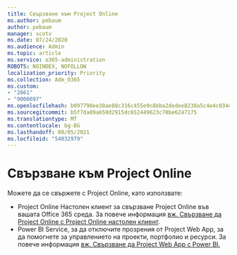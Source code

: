 ```yaml
---
title: Свързване към Project Online
ms.author: pebaum
author: pebaum
manager: scotv
ms.date: 07/24/2020
ms.audience: Admin
ms.topic: article
ms.service: o365-administration
ROBOTS: NOINDEX, NOFOLLOW
localization_priority: Priority
ms.collection: Adm_O365
ms.custom:
- "2661"
- "9000697"
ms.openlocfilehash: b097798ee38ae88c316c455e9c8bba2dedee8238a5c4e4c034ecfc9cdc17f72e
ms.sourcegitcommit: b5f7da89a650d2915dc652449623c78be6247175
ms.translationtype: MT
ms.contentlocale: bg-BG
ms.lasthandoff: 08/05/2021
ms.locfileid: "54032979"
---
```

# <a name="connect-to-project-online"></a>Свързване към Project Online

Можете да се свържете с Project Online, като използвате:

- Project Online Настолен клиент за свързване Project Online във вашата Office 365 среда. За повече информация [вж. Свързване да Project Online с Project Online настолен клиент](https://docs.microsoft.com/projectonline/connect-to-project-online-with-the-project-online-desktop-client).  
- Power BI Service, за да отключите прозрения от Project Web App, за да помогнете за управлението на проекти, портфолио и ресурси. За повече информация [вж. Свързване да Project Web App с Power BI.](https://docs.microsoft.com/power-bi/connect-data/service-connect-to-project-online)  